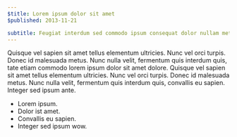 ```yaml
---
$title: Lorem ipsum dolor sit amet
$published: 2013-11-21

subtitle: Feugiat interdum sed commodo ipsum consequat dolor nullam metus
---
```

Quisque vel sapien sit amet tellus elementum ultricies. Nunc vel orci turpis. Donec id malesuada metus. Nunc nulla velit, fermentum quis interdum quis, tate etiam commodo lorem ipsum dolor sit amet dolore. Quisque vel sapien sit amet tellus elementum ultricies. Nunc vel orci turpis. Donec id malesuada metus. Nunc nulla velit, fermentum quis interdum quis, convallis eu sapien. Integer sed ipsum ante.

- Lorem ipsum.
- Dolor ist amet.
- Convallis eu sapien.
- Integer sed ipsum wow.
